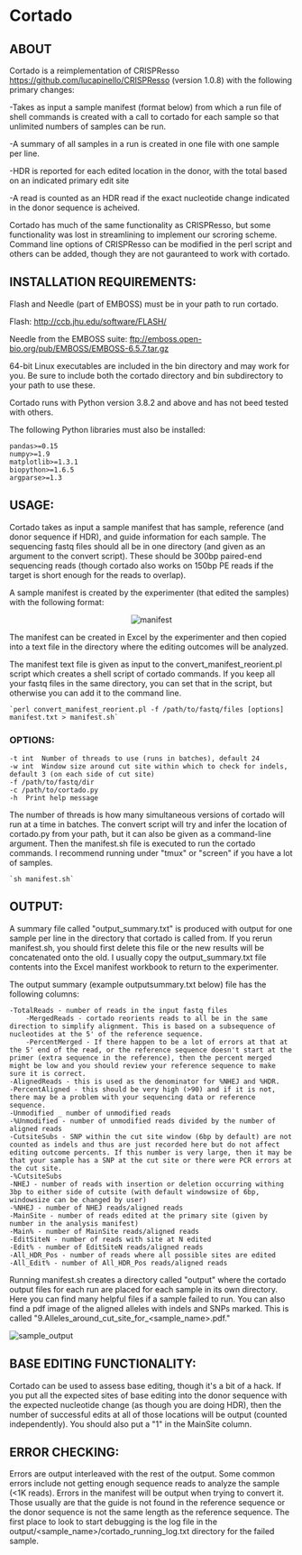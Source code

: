 # **Cortado**
## ABOUT
Cortado is a reimplementation of CRISPResso https://github.com/lucapinello/CRISPResso (version 1.0.8) with the following primary changes:

-Takes as input a sample manifest (format below) from which a run file of shell commands is created with a call to cortado for each sample so that unlimited numbers of samples can be run.

-A summary of all samples in a run is created in one file with one sample per line.

-HDR is reported for each edited location in the donor, with the total based on an indicated primary edit site

-A read is counted as an HDR read if the exact nucleotide change indicated in the donor sequence is acheived.

Cortado has much of the same functionality as CRISPResso, but some functionality was lost in streamlining to implement our scroring scheme.  Command line options of CRISPResso can be modified in the perl script and others can be added, though they are not gauranteed to work with cortado.


## INSTALLATION REQUIREMENTS: 
Flash and Needle (part of EMBOSS) must be in your path to run cortado.

Flash: http://ccb.jhu.edu/software/FLASH/

Needle from the EMBOSS suite: ftp://emboss.open-bio.org/pub/EMBOSS/EMBOSS-6.5.7.tar.gz

64-bit Linux executables are included in the bin directory and may work for you. Be sure to include both 
the cortado directory and bin subdirectory to your path to use these.

Cortado runs with Python version 3.8.2 and above and has not beed tested with others. 

The following Python libraries must also be installed: 

	pandas>=0.15
	numpy>=1.9
	matplotlib>=1.3.1
	biopython>=1.6.5
	argparse>=1.3

## USAGE: 
Cortado takes as input a sample manifest that has sample, reference (and donor sequence if HDR), and guide information for each sample. The sequencing fastq files should all be in one directory (and given as an argument to the convert script). These should be 300bp paired-end sequencing reads (though cortado also works on 150bp PE reads if the target is short enough for the reads to overlap).

A sample manifest is created by the experimenter (that edited the samples) with the following format:

<CENTER>

![manifest](https://github.com/staciawyman/cortado/blob/master/cortado_manifest_dirs.png)

</CENTER>

The manifest can be created in Excel by the experimenter and then copied into a text file in the directory where the editing outcomes will be analyzed. 

The manifest text file is given as input to the convert_manifest_reorient.pl script which creates a shell script of cortado commands. If you keep all your fastq files in the same directory, you can set that in the script, but otherwise you can add it to the command line.

	`perl convert_manifest_reorient.pl -f /path/to/fastq/files [options] manifest.txt > manifest.sh`

###	OPTIONS:

	-t int	Number of threads to use (runs in batches), default 24
	-w int	Window size around cut site within which to check for indels, default 3 (on each side of cut site)
	-f /path/to/fastq/dir
	-c /path/to/cortado.py
	-h 	Print help message


The number of threads is how many simultaneous versions of cortado will run at a time in batches. 
The convert script will try and infer the location of cortado.py from your path, but it can also be given as a command-line argument. 
Then the manifest.sh file is executed to run the cortado commands. I recommend running under "tmux" or "screen"  if you have a lot of samples.

	`sh manifest.sh`



## OUTPUT: 
A summary file called "output_summary.txt" is produced with output for one sample per line in the directory that cortado is called from. If you rerun manifest.sh, you should first delete this file or the new results will be concatenated onto the old. I usually copy the output_summary.txt file contents into the Excel manifest workbook to return to the experimenter. 

The output summary (example outputsummary.txt below) file has the following columns:

	-TotalReads - number of reads in the input fastq files
        -MergedReads - cortado reorients reads to all be in the same direction to simplify alignment. This is based on a subsequence of nucleotides at the 5' of the reference sequence. 
        -PercentMerged - If there happen to be a lot of errors at that at the 5' end of the read, or the reference sequence doesn't start at the primer (extra sequence in the reference), then the percent merged might be low and you should review your reference sequence to make sure it is correct.
	-AlignedReads - this is used as the denominator for %NHEJ and %HDR.
	-PercentAligned	- this should be very high (>90) and if it is not, there may be a problem with your sequencing data or reference sequence.
	-Unmodified _ number of unmodified reads
	-%Unmodified - number of unmodified reads divided by the number of aligned reads
	-CutsiteSubs - SNP within the cut site window (6bp by default) are not counted as indels and thus are just recorded here but do not affect editing outcome percents. If this number is very large, then it may be that your sample has a SNP at the cut site or there were PCR errors at the cut site.
	-%CutsiteSubs	
	-NHEJ - number of reads with insertion or deletion occurring withing 3bp to either side of cutsite (with default windowsize of 6bp, windowsize can be changed by user)	
	-%NHEJ - number of NHEJ reads/aligned reads
	-MainSite - number of reads edited at the primary site (given by number in the analysis manifest)	
	-Main% - number of MainSite reads/aligned reads	
	-EditSiteN - number of reads with site at N edited	
	-Edit% - number of EditSiteN reads/aligned reads
	-All_HDR_Pos - number of reads where all possible sites are edited	
	-All_Edit% - number of All_HDR_Pos reads/aligned reads

Running manifest.sh creates a directory called "output" where the cortado output files for each run are placed for each sample in its own directory. Here you can find many helpful files if a sample failed to run. You can also find a pdf image of the aligned alleles with indels and SNPs marked. This is called "9.Alleles_around_cut_site_for_<sample_name>.pdf." 

![sample_output](https://github.com/staciawyman/cortado/blob/master/sample_output.png)

## BASE EDITING FUNCTIONALITY:
Cortado can be used to assess base editing, though it's a bit of a hack. If you put all the expected sites of base editing into the donor sequence with the expected nucleotide change (as though you are doing HDR), then the number of successful edits at all of those locations will be output (counted independently). You should also put a "1" in the MainSite column.

## ERROR CHECKING:
Errors are output interleaved with the rest of the output.  Some common errors include not getting enough sequence reads to analyze the sample (<1K reads). Errors in the manifest will be output when trying to convert it. Those usually are that the guide is not found in the reference sequence or the donor sequence is not the same length as the reference sequence. The first place to look to start debugging is the log file in the output/<sample_name>/cortado_running_log.txt directory for the failed sample.

